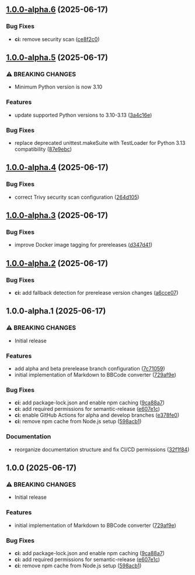 ## [1.0.0-alpha.6](https://github.com/michaelsstuff/md_to_bbcode/compare/v1.0.0-alpha.5...v1.0.0-alpha.6) (2025-06-17)


### Bug Fixes

* **ci:** remove security scan ([ce8f2c0](https://github.com/michaelsstuff/md_to_bbcode/commit/ce8f2c0936bc03bd02bc26bf1853a85f8f195d02))

## [1.0.0-alpha.5](https://github.com/michaelsstuff/md_to_bbcode/compare/v1.0.0-alpha.4...v1.0.0-alpha.5) (2025-06-17)


### ⚠ BREAKING CHANGES

* Minimum Python version is now 3.10

### Features

* update supported Python versions to 3.10-3.13 ([3a4c16e](https://github.com/michaelsstuff/md_to_bbcode/commit/3a4c16ee1d003ff0c44951291811242eb5d07473))


### Bug Fixes

* replace deprecated unittest.makeSuite with TestLoader for Python 3.13 compatibility ([87e9ebc](https://github.com/michaelsstuff/md_to_bbcode/commit/87e9ebc3218567dbc3bb3039beafb8486e298154))

## [1.0.0-alpha.4](https://github.com/michaelsstuff/md_to_bbcode/compare/v1.0.0-alpha.3...v1.0.0-alpha.4) (2025-06-17)


### Bug Fixes

* correct Trivy security scan configuration ([264d105](https://github.com/michaelsstuff/md_to_bbcode/commit/264d1051efbb12e3257cdf78e55e1efb83470ebc))

## [1.0.0-alpha.3](https://github.com/michaelsstuff/md_to_bbcode/compare/v1.0.0-alpha.2...v1.0.0-alpha.3) (2025-06-17)


### Bug Fixes

* improve Docker image tagging for prereleases ([d347d41](https://github.com/michaelsstuff/md_to_bbcode/commit/d347d41e3d0870acffe65474ac2f8d983f96b358))

## [1.0.0-alpha.2](https://github.com/michaelsstuff/md_to_bbcode/compare/v1.0.0-alpha.1...v1.0.0-alpha.2) (2025-06-17)


### Bug Fixes

* **ci:** add fallback detection for prerelease version changes ([a6cce07](https://github.com/michaelsstuff/md_to_bbcode/commit/a6cce0769e1ee07141e6d91fa61d3189c6ea9459))

## 1.0.0-alpha.1 (2025-06-17)


### ⚠ BREAKING CHANGES

* Initial release

### Features

* add alpha and beta prerelease branch configuration ([7c71059](https://github.com/michaelsstuff/md_to_bbcode/commit/7c7105996acc044a82d5f8beb5c990568466b8f4))
* initial implementation of Markdown to BBCode converter ([729af9e](https://github.com/michaelsstuff/md_to_bbcode/commit/729af9ee1ce55d387327ee6c90f9a28698ccb6f5))


### Bug Fixes

* **ci:** add package-lock.json and enable npm caching ([9ca88a7](https://github.com/michaelsstuff/md_to_bbcode/commit/9ca88a71e419c44ee4d30fc61a0cc9e44f532f96))
* **ci:** add required permissions for semantic-release ([e607e1c](https://github.com/michaelsstuff/md_to_bbcode/commit/e607e1c55246cb0439bb4f7bf007c792ef097179))
* **ci:** enable GitHub Actions for alpha and develop branches ([e378fe0](https://github.com/michaelsstuff/md_to_bbcode/commit/e378fe09dd118bc9ef8462daea54f3f38d275b71))
* **ci:** remove npm cache from Node.js setup ([598acb1](https://github.com/michaelsstuff/md_to_bbcode/commit/598acb153a6b7424632fd2f15423d5872b5a45c5))


### Documentation

* reorganize documentation structure and fix CI/CD permissions ([32f1f84](https://github.com/michaelsstuff/md_to_bbcode/commit/32f1f8498c0aba6d5d7e5578cb429d27f16bedc9))
## 1.0.0 (2025-06-17)


### ⚠ BREAKING CHANGES

* Initial release

### Features

* initial implementation of Markdown to BBCode converter ([729af9e](https://github.com/michaelsstuff/md_to_bbcode/commit/729af9ee1ce55d387327ee6c90f9a28698ccb6f5))


### Bug Fixes

* **ci:** add package-lock.json and enable npm caching ([9ca88a7](https://github.com/michaelsstuff/md_to_bbcode/commit/9ca88a71e419c44ee4d30fc61a0cc9e44f532f96))
* **ci:** add required permissions for semantic-release ([e607e1c](https://github.com/michaelsstuff/md_to_bbcode/commit/e607e1c55246cb0439bb4f7bf007c792ef097179))
* **ci:** remove npm cache from Node.js setup ([598acb1](https://github.com/michaelsstuff/md_to_bbcode/commit/598acb153a6b7424632fd2f15423d5872b5a45c5))

